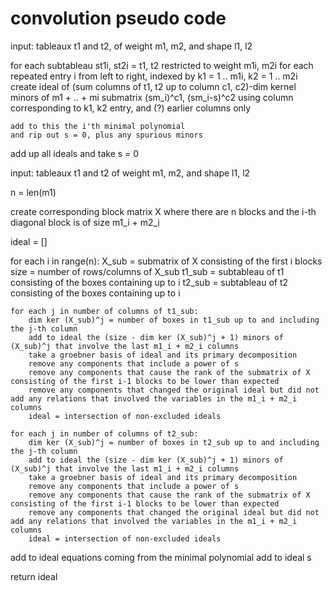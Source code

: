 # convolution pseudo code

input: tableaux t1 and t2, of weight m1, m2, and shape l1, l2

for each subtableau st1i, st2i = t1, t2 restricted to weight m1i, m2i
    for each repeated entry i from left to right, indexed by k1 = 1 .. m1i, k2 = 1 .. m2i
        create ideal of (sum columns of t1, t2 up to column c1, c2)-dim kernel minors of m1 + .. + mi submatrix (sm_i)^c1, (sm_i-s)^c2 using column corresponding to k1, k2 entry, and (?) earlier columns only 

    add to this the i'th minimal polynomial
    and rip out s = 0, plus any spurious minors

add up all ideals and take s = 0 


input: tableaux t1 and t2 of weight m1, m2, and shape l1, l2

n = len(m1)

create corresponding block matrix X where there are n blocks and the i-th diagonal block is of size m1_i + m2_i

ideal = []

for each i in range(n):
    X_sub = submatrix of X consisting of the first i blocks
    size = number of rows/columns of X_sub
    t1_sub = subtableau of t1 consisting of the boxes containing up to i
    t2_sub = subtableau of t2 consisting of the boxes containing up to i
    
    for each j in number of columns of t1_sub:
        dim ker (X_sub)^j = number of boxes in t1_sub up to and including the j-th column
        add to ideal the (size - dim ker (X_sub)^j + 1) minors of (X_sub)^j that involve the last m1_i + m2_i columns
        take a groebner basis of ideal and its primary decomposition
        remove any components that include a power of s
        remove any components that cause the rank of the submatrix of X consisting of the first i-1 blocks to be lower than expected
        remove any components that changed the original ideal but did not add any relations that involved the variables in the m1_i + m2_i columns
        ideal = intersection of non-excluded ideals
        
    for each j in number of columns of t2_sub:
        dim ker (X_sub)^j = number of boxes in t2_sub up to and including the j-th column
        add to ideal the (size - dim ker (X_sub)^j + 1) minors of (X_sub)^j that involve the last m1_i + m2_i columns
        take a groebner basis of ideal and its primary decomposition
        remove any components that include a power of s
        remove any components that cause the rank of the submatrix of X consisting of the first i-1 blocks to be lower than expected
        remove any components that changed the original ideal but did not add any relations that involved the variables in the m1_i + m2_i columns
        ideal = intersection of non-excluded ideals

add to ideal equations coming from the minimal polynomial
add to ideal s

return ideal